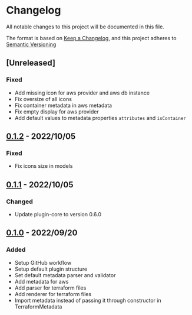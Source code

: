 # Changelog

All notable changes to this project will be documented in this file.

The format is based on [Keep a Changelog](https://keepachangelog.com/en/1.0.0/),
and this project adheres to [Semantic Versioning](https://semver.org/spec/v2.0.0.html)

## [Unreleased]

### Fixed

- Add missing icon for aws provider and aws db instance
- Fix oversize of all icons
- Fix container metadata in aws metadata
- Fix empty display for aws provider
- Add default values to metadata properties `attributes` and `isContainer`

## [0.1.2] - 2022/10/05

### Fixed

- Fix icons size in models

## [0.1.1] - 2022/10/05

### Changed

- Update plugin-core to version 0.6.0

## [0.1.0] - 2022/09/20

### Added

- Setup GitHub workflow
- Setup default plugin structure
- Set default metadata parser and validator
- Add metadata for aws
- Add parser for terraform files
- Add renderer for terraform files
- Import metadata instead of passing it through constructor in TerraformMetadata

[0.1.2]: https://github.com/ditrit/terrator-plugin/blob/0.1.2/changelog.md
[0.1.1]: https://github.com/ditrit/terrator-plugin/blob/0.1.1/changelog.md
[0.1.0]: https://github.com/ditrit/terrator-plugin/blob/0.1.0/changelog.md
